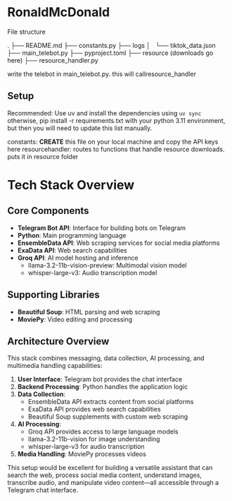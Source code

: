 # RonaldMcDonald

File structure

.
├── README.md
├── constants.py
├── logs
│   └── tiktok_data.json
├── main_telebot.py
├── pyproject.toml
├── resource (downloads go here)
├── resource_handler.py

write the telebot in main_telebot.py. this will callresource_handler

## Setup
Recommended: Use uv and install the dependencies using `uv sync`
otherwise, pip install -r requirements.txt with your python 3.11 environment, but then you will need to update this list manually.


constants: **CREATE** this file on your local machine and copy the API keys here
resourcehandler: routes to functions that handle resource downloads. puts it in resource folder

# Tech Stack Overview


## Core Components
- **Telegram Bot API**: Interface for building bots on Telegram
- **Python**: Main programming language
- **EnsembleData API**: Web scraping services for social media platforms
- **ExaData API**: Web search capabilities
- **Groq API**: AI model hosting and inference
  - llama-3.2-11b-vision-preview: Multimodal vision model
  - whisper-large-v3: Audio transcription model

## Supporting Libraries
- **Beautiful Soup**: HTML parsing and web scraping
- **MoviePy**: Video editing and processing

## Architecture Overview

This stack combines messaging, data collection, AI processing, and multimedia handling capabilities:

1. **User Interface**: Telegram bot provides the chat interface
2. **Backend Processing**: Python handles the application logic
3. **Data Collection**:
   - EnsembleData API extracts content from social platforms
   - ExaData API provides web search capabilities
   - Beautiful Soup supplements with custom web scraping
4. **AI Processing**:
   - Groq API provides access to large language models
   - llama-3.2-11b-vision for image understanding
   - whisper-large-v3 for audio transcription
5. **Media Handling**: MoviePy processes videos

This setup would be excellent for building a versatile assistant that can search the web, process social media content, understand images, transcribe audio, and manipulate video content—all accessible through a Telegram chat interface.
